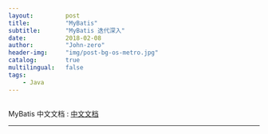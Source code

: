 ```yaml
---
layout:     	post
title:        	"MyBatis"
subtitle:     	"MyBatis 迭代深入"
date:         	2018-02-08
author:       	"John-zero"
header-img: 	"img/post-bg-os-metro.jpg"
catalog:      	true
multilingual: 	false
tags:
    - Java
---
```




## 

MyBatis 中文文档 : <a href="http://www.mybatis.org/mybatis-3/zh/index.html" target="_blank">中文文档</a>

***